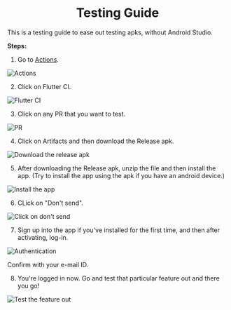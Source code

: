 <h1 align="center"> Testing Guide </h1>

This is a testing guide to ease out testing apks, without Android Studio.

**Steps:**

1. Go to [Actions](https://github.com/anitab-org/mentorship-flutter/actions).

![Actions](images/training/click-on-actions.png)

2. Click on Flutter CI.

![Flutter CI](images/training/click-on-flutter-ci.png)

3. Click on any PR that you want to test.

![PR](images/training/click-on-an-issue.png)

4. Click on Artifacts and then download the Release apk.

![Download the release apk](images/training/download-the-apk.png)

5. After downloading the Release apk, unzip the file and then install the app. (Try to install the app using the apk if you have an android device.)

![Install the app](images/training/install-andorid.jpeg)

6. CLick on "Don't send".

![Click on don't send](images/training/click-on-dont-send.jpeg)

7. Sign up into the app if you've installed for the first time, and then after activating, log-in.

![Authentication](images/training/sign-up.jpeg)

Confirm with your e-mail ID.

8. You're logged in now. Go and test that particular feature out and there you go!

![Test the feature out](images/training/logged-in.jpeg)